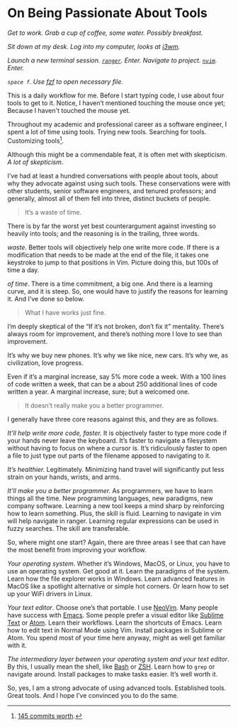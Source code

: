# On Being Passionate About Tools
*Get to work. Grab a cup of coffee, some water. Possibly breakfast.*

*Sit down at my desk. Log into my computer, looks at [i3wm](https://i3wm.org).*

*Launch a new terminal session. [`ranger`](https://github.com/ranger/ranger). Enter. Navigate to project. [`nvim`](https://github.com/neovim/neovim). Enter.*

*`space f`. Use [fzf](https://github.com/junegunn/fzf) to open necessary file.*

This is a daily workflow for me. Before I start typing code, I use about four tools to get to it. Notice, I haven’t mentioned touching the mouse once yet; Because I haven't touched the mouse yet.

Throughout my academic and professional career as a software engineer, I spent a lot of time using tools. Trying new tools. Searching for tools. Customizing tools[^1].

Although this might be a commendable feat, it is often met with skepticism. *A lot of skepticism*.

I’ve had at least a hundred conversations with people about tools, about why they advocate against using such tools. These conservations were with other students, senior software engineers, and tenured professors; and generally, almost all of them fell into three, distinct buckets of people.

> It’s a waste of time.

There is by far the worst yet best counterargument against investing so heavily into tools; and the reasoning is in the trailing, three words.

*waste*. Better tools will objectively help one write more code. If there is a modification that needs to be made at the end of the file, it takes one keystroke to jump to that positions in Vim. Picture doing this, but 100s of time a day.

 *of time*. There is a time commitment, a big one. And there is a learning curve, and it is steep. So, one would have to justify the reasons for learning it. And I’ve done so below.

> What I have works just fine.

I’m deeply skeptical of the “If it’s not broken, don’t fix it” mentality. There’s always room for improvement, and there’s nothing more I love to see than improvement.
  
It’s why we buy new phones. It’s why we like nice, new cars. It’s why we, as civilization, love progress.

Even if it’s a marginal increase, say 5% more code a week. With a 100 lines of code written a week, that can be a about 250 additional lines of code written a year. A marginal increase, sure; but a welcomed one.

> It doesn’t really make you a better programmer. 

I generally have three core reasons against this, and they are as follows.

*It’ll help write more code, faster.* It is objectively faster to type more code if your hands never leave the keyboard. It’s faster to navigate a filesystem without having to focus on where a cursor is. It’s ridiculously faster to open a file to just type out parts of the filename apposed to navigating to it.

*It’s healthier.* Legitimately. Minimizing hand travel will significantly put less strain on your hands, wrists, and arms. 

*It’ll make you a better programmer.* As programmers, we have to learn things all the time. New programming languages, new paradigms, new company software. Learning a new tool keeps a mind sharp by reinforcing how to learn something. Plus, the skill is fluid. Learning to navigate in vim will help navigate in ranger. Learning regular expressions can be used in fuzzy searches. The skill are transferable.

So, where might one start? Again, there are three areas I see that can have the most benefit from improving your workflow.

*Your operating system*. Whether it’s Windows, MacOS, or Linux, you have to use an operating system. Get good at it. Learn the paradigms of the system. Learn how the file explorer works in Windows. Learn advanced features in MacOS like a spotlight alternative or simple hot corners. Or learn how to set up your WiFi drivers in Linux.

*Your text editor*. Choose one’s that portable. I use [NeoVim](https://github.com/neovim/neovim). Many people have success with [Emacs](https://github.com/emacs-mirror/emacs). Some people prefer a visual editor like [Sublime Text](https://www.sublimetext.com) or [Atom](https://github.com/atom/atom). Learn their workflows. Learn the shortcuts of Emacs. Learn how to edit text in Normal Mode using Vim. Install packages in Sublime or Atom. You spend most of your time here anyway, might as well get familiar with it.

*The intermediary layer between your operating system and your text editor*. By this, I usually mean the shell, like [Bash](https://www.gnu.org/software/bash/) or [ZSH](https://github.com/robbyrussell/oh-my-zsh). Learn how to `grep` or navigate around. Install packages to make tasks easier. It’s well worth it.

So, yes, I am a strong advocate of using advanced tools. Established tools. Great tools. And I hope I’ve convinced you to do the same.

[^1]: [145 commits worth](https://github.com/IllyaStarikov/.dotfiles). 